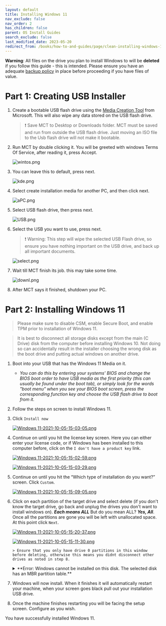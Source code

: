 ```yaml
---
layout: default
title: Installing Windows 11
nav_exclude: false
nav_order: 2
has_children: false
parent: OS Install Guides
search_exclude: false
last_modified_date: 2023-05-20
redirect_from: /books/how-to-and-guides/page/clean-installing-windows-11
---
```


**Warning**: All files on the drive you plan to install Windows to will be **deleted** if you follow this guide - this is intended. Please ensure you have an adequate [backup policy](/docs/backups) in place before proceeding if you have files of value.

# Part 1: Creating USB Installer

1. Create a bootable USB flash drive using the [Media Creation Tool](https://www.microsoft.com/en-us/software-download/windows11) from Microsoft. This will also wipe any data stored on the USB flash drive.

   > ❗ Save MCT to Desktop or Downloads folder. MCT must be saved and run from outside the USB flash drive. Just moving an ISO file to the Usb flash drive will not make it bootable.

2. Run MCT by double clicking it. You will be greeted with windows Terms Of Service, after reading it, press Accept.

     ![wintos.png](/assets/install-11/wintos.png)

3. You can leave this to default, press next.  

     ![kde.png](/assets/install-11/kde.png)

4. Select create installation media for another PC, and then click next.

     ![aPC.png](/assets/install-11/aPC.png)

5. Select USB flash drive, then press next.

     ![USB.png](/assets/install-11/USB.png)

6. Select the USB you want to use, press next. 

   > ❗ Warning: This step will wipe the selected USB Flash drive, so ensure you have nothing important on the USB drive, and back up all important documents.

     ![select.png](/assets/install-11/select.png)

7. Wait till MCT finish its job. this may take some time.

     ![downl.png](/assets/install-11/downl.png)

8. After MCT says it finished, shutdown your PC.

# Part 2: Installing Windows 11

   > Please make sure to disable CSM, enable Secure Boot, and enable TPM prior to installation of Windows 11.

   > It is best to disconnect all storage disks except from the main (C Drive) disk from the computer before installing Windows 10. Not doing so can accidentally result in the installer choosing the wrong disk as the boot drive and putting actual windows on another drive.

1. Boot into your USB that has the Windows 11 Media on it. 
	
	* *You can do this by entering your systems' BIOS and change the BIOS boot order to have USB media as the first priority (this can usually be found under the boot tab), or simply look for the words "boot menu" when you see your BIOS boot screen, press the corresponding function key and choose the USB flash drive to boot from it.*
    
2. Follow the steps on screen to install Windows 11. 
 
3. Click `Install now`
 	
	 [![Windows 11-2021-10-05-15-03-05.png](/assets/install-11/windows-11-2021-10-05-15-03-05.png)](/assets/install-11/windows-11-2021-10-05-15-03-05.png)

4. Continue on until you hit the license key screen. Here you can either enter your license code, or if Windows has been installed to this computer before, click on the `I don't have a product key` link.

	[![Windows 11-2021-10-05-15-02-59.png](/assets/install-11/windows-11-2021-10-05-15-02-59.png)](/assets/install-11/windows-11-2021-10-05-15-02-59.png)
       
    
    [![Windows 11-2021-10-05-15-03-29.png](/assets/install-11/windows-11-2021-10-05-15-03-29.png)](/assets/install-11/windows-11-2021-10-05-15-03-29.png)

5.  Continue on until you hit the “Which type of installation do you want?” screen. Click `Custom`. 

     [![Windows 11-2021-10-05-15-09-05.png](/assets/install-11/windows-11-2021-10-05-15-09-05.png)](/assets/install-11/windows-11-2021-10-05-15-09-05.png)

6. Click on each partition of the target drive and select delete (if you don't know the target drive, go back and unplug the drives you don't want to install windows on). ***Each means ALL*** But do you mean ALL? ***Yes, All***. Once all the partitions are gone you will be left with unallocated space. At this point click `Next`. 

    [![Windows 11-2021-10-05-15-20-37.png](/assets/install-11/windows-11-2021-10-05-15-20-37.png)](/assets/install-11/windows-11-2021-10-05-15-20-37.png)
    
    [![Windows 11-2021-10-05-15-11-30.png](/assets/install-11/windows-11-2021-10-05-15-11-30.png)](/assets/install-11/windows-11-2021-10-05-15-11-30.png)
	  
       > Ensure that you only have drive 0 partitions in this window before deleting, otherwise this means you didnt disconnect other drives as noted in step 8.

    <details markdown="1">
    <summary markdown=span>
    **Error: Windows cannot be installed on this disk. The selected disk has an MBR partition table.**
    
    </summary>

    > If you receive an error about your disk being MBR like this:
    >
    > [![the-selected-disk-has-an-mbr-partition-table-01.png](/assets/install-11/the-selected-disk-has-an-mbr-partition-table-01.png)](/assets/install-11/the-selected-disk-has-an-mbr-partition-table-01.png)
    > 
    >
    > then press `Shift+F10` to open CMD and follow below.
    > ```
    > diskpart
    > list disk
    > ```
    > 
    > [![Windows 11-2021-10-05-15-09-53.png](/assets/install-11/windows-11-2021-10-05-15-09-53.png)](/assets/install-11/windows-11-2021-10-05-15-09-53.png)
    >
    > [![Windows 11-2021-10-05-15-10-13.png](/assets/install-11/windows-11-2021-10-05-15-10-13.png)](/assets/install-11/windows-11-2021-10-05-15-10-13.png)
    >
    > [![Windows 11-2021-10-05-15-10-24.png](/assets/install-11/windows-11-2021-10-05-15-10-24.png)](/assets/install-11/windows-11-2021-10-05-15-10-24.png)
    >
    > [![Windows 11-2021-10-05-15-10-39.png](/assets/install-11/windows-11-2021-10-05-15-10-39.png)](/assets/install-11/windows-11-2021-10-05-15-10-39.png)
    >
    > Make note of the disk you want to install to from the step above.
    > ```
    > sel disk #
    > convert gpt
    > clean
    > ```
    > 
    > [![Windows 11-2021-10-05-15-10-51.png](/assets/install-11/windows-11-2021-10-05-15-10-51.png)](/assets/install-11/windows-11-2021-10-05-15-10-51.png)
    > [![Windows 11-2021-10-05-15-11-01.png](/assets/install-11/windows-11-2021-10-05-15-11-01.png)](/assets/install-11/windows-11-2021-10-05-15-11-01.png)
    > [![Windows 11-2021-10-05-15-11-13.png](/assets/install-11/windows-11-2021-10-05-15-11-13.png)](/assets/install-11/windows-11-2021-10-05-15-11-13.png)
    > 
    > You can exit the CMD and click `next` again.
    > [![Windows 11-2021-10-05-15-09-40.png](/assets/install-11/windows-11-2021-10-05-15-09-40.png)](/assets/install-11/windows-11-2021-10-05-15-09-40.png)

    </details>

7. Windows will now install. When it finishes it will automatically restart your machine, when your screen goes black pull out your installation USB drive.

8. Once the machine finishes restarting you will be facing the setup screen. Configure as you wish.
    
    
You have successfully installed Windows 11.
